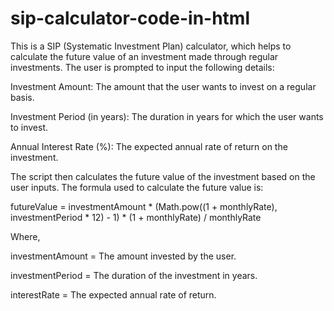 # sip-calculator-code-in-html
This is a SIP (Systematic Investment Plan) calculator, which helps to calculate the future value of an investment made through regular investments. The user is prompted to input the following details:

Investment Amount: The amount that the user wants to invest on a regular basis.

Investment Period (in years): The duration in years for which the user wants to invest.

Annual Interest Rate (%): The expected annual rate of return on the investment.

The script then calculates the future value of the investment based on the user inputs. The formula used to calculate the future value is:

futureValue = investmentAmount * (Math.pow((1 + monthlyRate), investmentPeriod * 12) - 1) * (1 + monthlyRate) / monthlyRate

Where,

investmentAmount = The amount invested by the user.

investmentPeriod = The duration of the investment in years.

interestRate = The expected annual rate of return.
